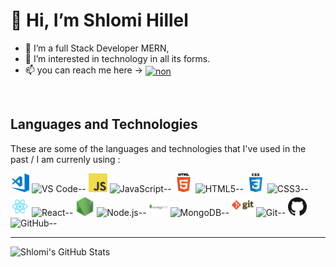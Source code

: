# 👋 Hi, I’m Shlomi Hillel
- 🌱 I’m a full Stack Developer MERN,
- 👀 I’m interested in technology in all its forms.
- 📫 you can reach me here -> [<img align="center" alt="non" width="22px" src="https://cdn.jsdelivr.net/npm/simple-icons@v3/icons/linkedin.svg" />][linkedin]

<br />



<!---
<br />
<br />
ShlomiHillel/ShlomiHillel is a ✨ special ✨ repository because its `README.md` (this file) appears on your GitHub profile.
You can click the Preview link to take a look at your changes.
- 👀 I’m interested in ...
- 💞️ I’m looking to collaborate on ...
- 📫 How to reach me ...

[<img align="left" alt="non" width="22px" src="https://cdn.jsdelivr.net/npm/simple-icons@v3/icons/whatsapp.svg" />][whatsapp]


![Python](https://img.shields.io/badge/-Python-000000?style=flat&logo=python)
![SQL](https://img.shields.io/badge/-SQL-000000?style=flat&logo=mysql)
![Neo4j](https://img.shields.io/badge/-Neo4j-000000?style=flat&logo=neo4j)
![Redux](http://img.shields.io/badge/-Redux-000000?style=flat&logo=Redux)
![NoSQL](https://img.shields.io/badge/-NoSQL-000000?style=flat&logo=mongodb)


[<img align="left" alt="Terminal" width="26px" src="https://raw.githubusercontent.com/github/explore/80688e429a7d4ef2fca1e82350fe8e3517d3494d/topics/terminal/terminal.png" />][webdevplaylists]
[<img align="left" alt="Sass" width="26px" src="https://raw.githubusercontent.com/github/explore/80688e429a7d4ef2fca1e82350fe8e3517d3494d/topics/sass/sass.png" />][webdevplaylists]
[<img align="left" alt="Git" width="26px" src="https://raw.githubusercontent.com/github/explore/80688e429a7d4ef2fca1e82350fe8e3517d3494d/topics/flutter/flutter.png" />][webdevplaylists]
--->

## Languages and Technologies
These are some of the languages and technologies that I've used in the past / I am currenly using :

[<img align="" alt="Visual Studio Code" width="30px" src="https://raw.githubusercontent.com/github/explore/80688e429a7d4ef2fca1e82350fe8e3517d3494d/topics/visual-studio-code/visual-studio-code.png" />][webdevplaylists]
![VS Code](https://img.shields.io/badge/-vscode-000000?style=flat&logo=vscode)--
[<img align="" alt="JavaScript" width="30px" src="https://raw.githubusercontent.com/github/explore/80688e429a7d4ef2fca1e82350fe8e3517d3494d/topics/javascript/javascript.png" />][webdevplaylists]
![JavaScript](https://img.shields.io/badge/-JavaScript-000000?style=flat&logo=)--
[<img align="" alt="HTML5" width="30px" src="https://raw.githubusercontent.com/github/explore/80688e429a7d4ef2fca1e82350fe8e3517d3494d/topics/html/html.png" />][webdevplaylists]
![HTML5](https://img.shields.io/badge/-HTML5-000000?style=flat&logo=)--
[<img align="" alt="CSS3" width="30px" src="https://raw.githubusercontent.com/github/explore/80688e429a7d4ef2fca1e82350fe8e3517d3494d/topics/css/css.png" />][webdevplaylists]
![CSS3](http://img.shields.io/badge/-CSS3-000000?style=flat&logo=)--
[<img align="" alt="React" width="30px" src="https://raw.githubusercontent.com/github/explore/80688e429a7d4ef2fca1e82350fe8e3517d3494d/topics/react/react.png" />][webdevplaylists]
![React](https://img.shields.io/badge/-React-222222?style=flat&logo=&logoColor=61DAFB)--
[<img align="" alt="Node.js" width="30px" src="https://raw.githubusercontent.com/github/explore/80688e429a7d4ef2fca1e82350fe8e3517d3494d/topics/nodejs/nodejs.png" />][webdevplaylists]
![Node.js](https://img.shields.io/badge/-Node.js-222222?style=flat&logo=&logoColor=339933)--
[<img align="" alt="MongoDB" width="30px" src="https://raw.githubusercontent.com/github/explore/80688e429a7d4ef2fca1e82350fe8e3517d3494d/topics/mongodb/mongodb.png" />][webdevplaylists]
![MongoDB](https://img.shields.io/badge/-MongoDB-000000?style=flat&logo=)--
[<img align="" alt="Git" width="35px" src="https://raw.githubusercontent.com/github/explore/80688e429a7d4ef2fca1e82350fe8e3517d3494d/topics/git/git.png" />][webdevplaylists]
![Git](https://img.shields.io/badge/-Git-222222?style=flat&logo=&logoColor=F05032)--
[<img align="" alt="GitHub" width="30px" src="https://raw.githubusercontent.com/github/explore/78df643247d429f6cc873026c0622819ad797942/topics/github/github.png" />][webdevplaylists]
![GitHub](https://img.shields.io/badge/-GitHub-222222?style=flat&logo=&logoColor=181717)--



---

 <img align="left" alt="Shlomi's GitHub Stats" src="https://github-readme-stats.vercel.app/api?username=shlomihillel&show_icons=true&hide_border=true" />

[whatsapp]: https://wa.me/+972547806008
[linkedin]: https://www.linkedin.com/in/shlomihillel/
[webdevplaylists]: #
